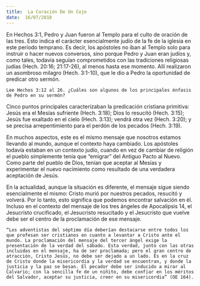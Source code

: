 ```yaml
---
title:  La Curación De Un Cojo
date:  16/07/2018
---
```


En Hechos 3:1, Pedro y Juan fueron al Templo para el culto de oración de las tres. Esto indica el carácter esencialmente judío de la fe de la iglesia en este período temprano. Es decir, los apóstoles no iban al Templo solo para instruir o hacer nuevos conversos, sino porque Pedro y Juan eran judíos y, como tales, todavía seguían comprometidos con las tradiciones religiosas judías (Hech. 20:16; 21:17-26), al menos hasta ese momento. Allí realizaron un asombroso milagro (Hech. 3:1-10), que le dio a Pedro la oportunidad de predicar otro sermón.

`Lee Hechos 3:12 al 26. ¿Cuáles son algunos de los principales énfasis de Pedro en su sermón?`

Cinco puntos principales caracterizaban la predicación cristiana primitiva: Jesús era el Mesías sufriente (Hech. 3:18); Dios lo resucitó (Hech. 3:15); Jesús fue exaltado en el cielo (Hech. 3:13); vendrá otra vez (Hech. 3:20); y se precisa arrepentimiento para el perdón de los pecados (Hech. 3:19).

En muchos aspectos, este es el mismo mensaje que nosotros estamos llevando al mundo, aunque el contexto haya cambiado. Los apóstoles todavía estaban en un contexto judío, cuando en vez de cambiar de religión el pueblo simplemente tenía que “emigrar” del Antiguo Pacto al Nuevo. Como parte del pueblo de Dios, tenían que aceptar al Mesías y experimentar el nuevo nacimiento como resultado de una verdadera aceptación de Jesús.

En la actualidad, aunque la situación es diferente, el mensaje sigue siendo esencialmente el mismo: Cristo murió por nuestros pecados, resucitó y volverá. Por lo tanto, esto significa que podemos encontrar salvación en él. Incluso en el contexto del mensaje de los tres ángeles de Apocalipsis 14, el Jesucristo crucificado, el Jesucristo resucitado y el Jesucristo que vuelve debe ser el centro de la proclamación de ese mensaje.

`“Los adventistas del séptimo día deberían destacarse entre todos los que profesan ser cristianos en cuanto a levantar a Cristo ante el mundo. La proclamación del mensaje del tercer ángel exige la presentación de la verdad del sábado. Esta verdad, junto con las otras incluidas en el mensaje, ha de ser proclamada; pero el gran centro de atracción, Cristo Jesús, no debe ser dejado a un lado. Es en la cruz de Cristo donde la misericordia y la verdad se encuentran, y donde la justicia y la paz se besan. El pecador debe ser inducido a mirar al Calvario; con la sencilla fe de un niñito, debe confiar en los méritos del Salvador, aceptar su justicia, creer en su misericordia” (OE 164).`